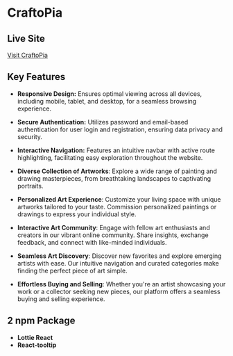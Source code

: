 # CraftoPia

## Live Site
[Visit CraftoPia](https://art-craft-2ddac.web.app)


## Key Features
- **Responsive Design:** Ensures optimal viewing across all devices, including mobile, tablet, and desktop, for a seamless browsing experience.

- **Secure Authentication:** Utilizes password and email-based authentication for user login and registration, ensuring data privacy and security.

- **Interactive Navigation:** Features an intuitive navbar with active route highlighting, facilitating easy exploration throughout the website.

- **Diverse Collection of Artworks**: Explore a wide range of painting and drawing masterpieces, from breathtaking landscapes to captivating portraits.

- **Personalized Art Experience**: Customize your living space with unique artworks tailored to your taste. Commission personalized paintings or drawings to express your individual style.

- **Interactive Art Community**: Engage with fellow art enthusiasts and creators in our vibrant online community. Share insights, exchange feedback, and connect with like-minded individuals.

- **Seamless Art Discovery**: Discover new favorites and explore emerging artists with ease. Our intuitive navigation and curated categories make finding the perfect piece of art simple.

- **Effortless Buying and Selling**: Whether you're an artist showcasing your work or a collector seeking new pieces, our platform offers a seamless buying and selling experience.

## 2 npm Package
- **Lottie React**
- **React-tooltip**
